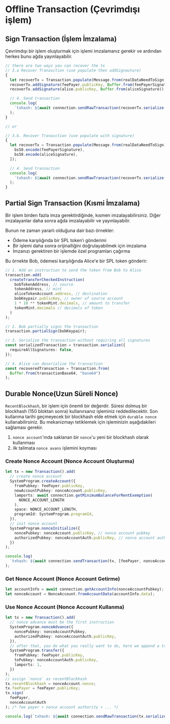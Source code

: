 # Offline Transaction (Çevrimdışı işlem)

## Sign Transaction (İşlem İmzalama)

Çevrimdışı bir işlem oluşturmak için işlemi imzalamanız gerekir ve ardından herkes bunu ağda yayınlayabilir.

```ts
// there are two ways you can recover the tx
// 3.a Recover Tranasction (use populate then addSignauture)
{
  let recoverTx = Transaction.populate(Message.from(realDataNeedToSign));
  recoverTx.addSignature(feePayer.publicKey, Buffer.from(feePayerSignature));
  recoverTx.addSignature(alice.publicKey, Buffer.from(aliceSignature));

  // 4. Send transaction
  console.log(
    `txhash: ${await connection.sendRawTransaction(recoverTx.serialize())}`
  );
}

// or

// 3.b. Recover Tranasction (use populate with signature)
{
  let recoverTx = Transaction.populate(Message.from(realDataNeedToSign), [
    bs58.encode(feePayerSignature),
    bs58.encode(aliceSignature),
  ]);

  // 4. Send transaction
  console.log(
    `txhash: ${await connection.sendRawTransaction(recoverTx.serialize())}`
  );
}

```

## Partial Sign Transaction (Kısmi İmzalama)

Bir işlem birden fazla imza gerektirdiğinde, kısmen imzalayabilirsiniz. Diğer imzalayanlar daha sonra ağda imzalayabilir ve yayınlayabilir.

Bunun ne zaman yararlı olduğuna dair bazı örnekler:

- Ödeme karşılığında bir SPL token’ı gönderimi
- Bir işlemi daha sonra orijinalliğini doğrulayabilmek için imzalama
- İmzanızı gerektiren bir işlemde özel programları çağırma

Bu örnekte Bob, ödemesi karşılığında Alice'e bir SPL token gönderir:

```ts
// 1. Add an instruction to send the token from Bob to Alice
transaction.add(
  createTransferCheckedInstruction(
    bobTokenAddress, // source
    tokenAddress, // mint
    aliceTokenAccount.address, // destination
    bobKeypair.publicKey, // owner of source account
    1 * 10 ** tokenMint.decimals, // amount to transfer
    tokenMint.decimals // decimals of token
  )
);

// 2. Bob partially signs the transaction
transaction.partialSign(bobKeypair);

// 3. Serialize the transaction without requiring all signatures
const serializedTransaction = transaction.serialize({
  requireAllSignatures: false,
});

// 4. Alice can deserialize the transaction
const recoveredTransaction = Transaction.from(
  Buffer.from(transactionBase64, "base64")
);
```

## Durable Nonce(Uzun Süreli Nonce)

`RecentBlockhash`, bir işlem için önemli bir değerdir. Süresi dolmuş bir blockhash (150 bloktan sonra) kullanırsanız işleminiz reddedilecektir. Son kullanma tarihi geçmeyecek bir blockhash elde etmek için `durable nonce` kullanabilirsiniz. Bu mekanizmayı tetiklemek için işleminizin aşağıdakileri sağlaması gerekir.

1. `nonce account`'ında saklanan bir `nonce`'u yeni bir blockhash olarak kullanması
2. ilk talimata `nonce avans` işlemini koyması

### Create Nonce Account (Nonce Account Oluşturma)

```ts
let tx = new Transaction().add(
  // create nonce account
  SystemProgram.createAccount({
    fromPubkey: feePayer.publicKey,
    newAccountPubkey: nonceAccount.publicKey,
    lamports: await connection.getMinimumBalanceForRentExemption(
      NONCE_ACCOUNT_LENGTH
    ),
    space: NONCE_ACCOUNT_LENGTH,
    programId: SystemProgram.programId,
  }),
  // init nonce account
  SystemProgram.nonceInitialize({
    noncePubkey: nonceAccount.publicKey, // nonce account pubkey
    authorizedPubkey: nonceAccountAuth.publicKey, // nonce account authority (for advance and close)
  })
);

console.log(
  `txhash: ${await connection.sendTransaction(tx, [feePayer, nonceAccount])}`
);

```

### Get Nonce Account (Nonce Account Getirme)

```ts
let accountInfo = await connection.getAccountInfo(nonceAccountPubkey);
let nonceAccount = NonceAccount.fromAccountData(accountInfo.data);

```

### Use Nonce Account (Nonce Account Kullanma)

```ts
let tx = new Transaction().add(
  // nonce advance must be the first instruction
  SystemProgram.nonceAdvance({
    noncePubkey: nonceAccountPubkey,
    authorizedPubkey: nonceAccountAuth.publicKey,
  }),
  // after that, you do what you really want to do, here we append a transfer instruction as an example.
  SystemProgram.transfer({
    fromPubkey: feePayer.publicKey,
    toPubkey: nonceAccountAuth.publicKey,
    lamports: 1,
  })
);
// assign `nonce` as recentBlockhash
tx.recentBlockhash = nonceAccount.nonce;
tx.feePayer = feePayer.publicKey;
tx.sign(
  feePayer,
  nonceAccountAuth
); /* fee payer + nonce account authority + ... */

console.log(`txhash: ${await connection.sendRawTransaction(tx.serialize())}`);

```
